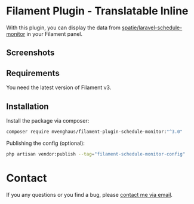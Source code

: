 # Filament Plugin - Translatable Inline

With this plugin, you can display the data from [spatie/laravel-schedule-monitor](https://github.com/spatie/laravel-schedule-monitor) in your Filament panel.

## Screenshots

## Requirements

You need the latest version of Filament v3.

## Installation

Install the package via composer:

```bash
composer require mvenghaus/filament-plugin-schedule-monitor:"^3.0"
```

Publishing the config (optional):

```bash
php artisan vendor:publish --tag="filament-schedule-monitor-config"
```

# Contact
If you any questions or you find a bug, please [contact me via email](mailto:support@inklammern.de).